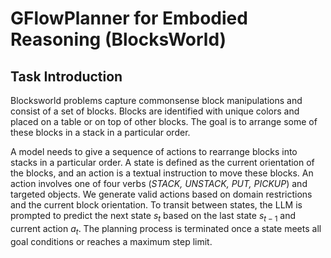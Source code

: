 # GFlowPlanner for Embodied Reasoning (BlocksWorld)

## Task Introduction
Blocksworld problems capture commonsense block manipulations and consist of a set of blocks. Blocks are identified with unique colors and placed on a table or on top of other blocks. The goal is to arrange some of these blocks in a stack in a particular order.

A model needs to give a sequence of actions to rearrange blocks into stacks in a particular order. A state is defined as the current orientation of the blocks, and an action is a textual instruction to move these blocks. An action involves one of four verbs (*STACK, UNSTACK, PUT, PICKUP*) and targeted objects. We generate valid actions based on domain restrictions and the current block orientation. To transit between states, the LLM is prompted to predict the next state $s_t$ based on the last state $s_{t-1}$ and current action $a_t$. The planning process is terminated once a state meets all goal conditions or reaches a maximum step limit. 
